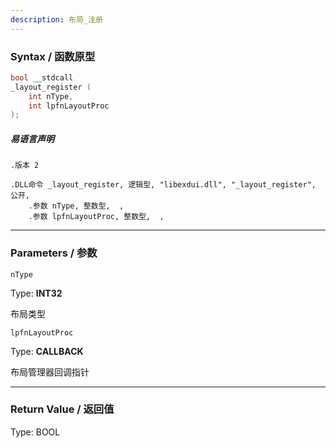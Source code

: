 ```yaml
---
description: 布局_注册
---
```


### Syntax / 函数原型

```C++
bool __stdcall 
_layout_register (
    int nType,
    int lpfnLayoutProc
);
```

##### 易语言声明

```Elang
.版本 2

.DLL命令 _layout_register, 逻辑型, "libexdui.dll", "_layout_register", 公开, 
    .参数 nType, 整数型,  ,
    .参数 lpfnLayoutProc, 整数型,  ,
```

---

### Parameters / 参数

`nType`

Type: **INT32**

布局类型

`lpfnLayoutProc`

Type: **CALLBACK**

布局管理器回调指针

---

### Return Value / 返回值

Type: BOOL
